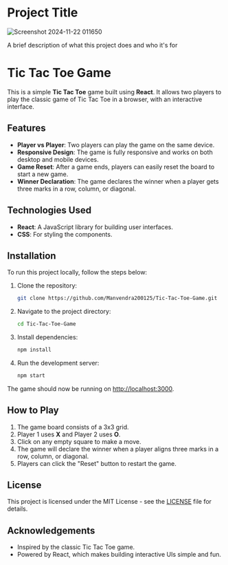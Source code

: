 
# Project Title
![Screenshot 2024-11-22 011650](https://github.com/user-attachments/assets/248321f9-fae5-4de1-bdbe-07755c643882)


A brief description of what this project does and who it's for

# Tic Tac Toe Game

This is a simple **Tic Tac Toe** game built using **React**. It allows two players to play the classic game of Tic Tac Toe in a browser, with an interactive interface.

## Features

- **Player vs Player**: Two players can play the game on the same device.
- **Responsive Design**: The game is fully responsive and works on both desktop and mobile devices.
- **Game Reset**: After a game ends, players can easily reset the board to start a new game.
- **Winner Declaration**: The game declares the winner when a player gets three marks in a row, column, or diagonal.



## Technologies Used

- **React**: A JavaScript library for building user interfaces.
- **CSS**: For styling the components.

## Installation

To run this project locally, follow the steps below:

1. Clone the repository:
    ```bash
    git clone https://github.com/Manvendra200125/Tic-Tac-Toe-Game.git
    ```
2. Navigate to the project directory:
    ```bash
    cd Tic-Tac-Toe-Game
    ```
3. Install dependencies:
    ```bash
    npm install
    ```
4. Run the development server:
    ```bash
    npm start
    ```

The game should now be running on [http://localhost:3000](http://localhost:3000).

## How to Play

1. The game board consists of a 3x3 grid.
2. Player 1 uses **X** and Player 2 uses **O**.
3. Click on any empty square to make a move.
4. The game will declare the winner when a player aligns three marks in a row, column, or diagonal.
5. Players can click the "Reset" button to restart the game.

## License

This project is licensed under the MIT License - see the [LICENSE](LICENSE) file for details.

## Acknowledgements

- Inspired by the classic Tic Tac Toe game.
- Powered by React, which makes building interactive UIs simple and fun.

